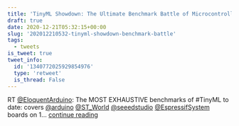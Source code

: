 ```yaml
---
title: 'TinyML Showdown: The Ultimate Benchmark Battle of Microcontrollers'
draft: true
date: 2020-12-21T05:32:15+00:00
slug: '202012210532-tinyml-showdown-benchmark-battle'
tags:
  - tweets
is_tweet: true
tweet_info:
  id: '1340772025929854976'
  type: 'retweet'
  is_thread: False
---
```




RT [@EloquentArduino](https://x.com/EloquentArduino): The MOST EXHAUSTIVE benchmarks of #TinyML to date: covers [@arduino](https://x.com/arduino) [@ST_World](https://x.com/ST_World) [@seeedstudio](https://x.com/seeedstudio) [@EspressifSystem](https://x.com/EspressifSystem) boards on 1… [continue reading](https://x.com/sytelus/status/1340772025929854976)
